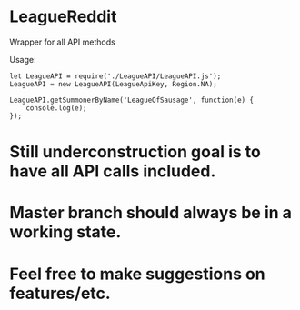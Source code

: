 # LeagueReddit
Wrapper for all API methods

Usage:
```
let LeagueAPI = require('./LeagueAPI/LeagueAPI.js');
LeagueAPI = new LeagueAPI(LeagueApiKey, Region.NA);

LeagueAPI.getSummonerByName('LeagueOfSausage', function(e) {
	console.log(e);
});
```

# Still underconstruction goal is to have all API calls included. 
# Master branch should always be in a working state.

# Feel free to make suggestions on features/etc.
